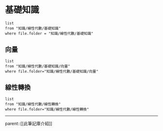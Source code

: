 # 基礎知識
```dataview 
list
from "知識/線性代數/基礎知識"
where file.folder = "知識/線性代數/基礎知識"
```
##    向量
```dataview
list
from "知識/線性代數/基礎知識/向量"
where file.folder="知識/線性代數/基礎知識/向量"
```
## 線性轉換
```dataview
list
from "知識/線性代數/線性轉換"
where file.folder="知識/線性代數/線性轉換"
```

- - -
parent::[[此筆記庫介紹]]